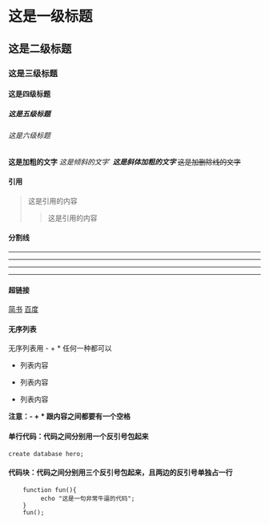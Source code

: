 # 这是一级标题
## 这是二级标题
### 这是三级标题
#### 这是四级标题
##### 这是五级标题
###### 这是六级标题


**这是加粗的文字**
*这是倾斜的文字*`
***这是斜体加粗的文字***
~~这是加删除线的文字~~

#### 引用
>这是引用的内容
>>这是引用的内容


#### 分割线
---
----
***
*****

#### 超链接

[简书](http://jianshu.com)
[百度](http://baidu.com)

#### 无序列表  
无序列表用 - + * 任何一种都可以

- 列表内容
+ 列表内容
* 列表内容

**注意：- + * 跟内容之间都要有一个空格**

#### 单行代码：代码之间分别用一个反引号包起来

`create database hero;`

#### 代码块：代码之间分别用三个反引号包起来，且两边的反引号单独占一行

```
    function fun(){
         echo "这是一句非常牛逼的代码";
    }
    fun();
```


